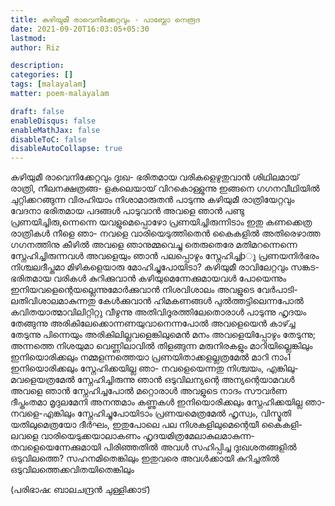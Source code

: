 ```yaml
---
title: കഴിയുമീ രാവെനിക്കേറ്റവും - പാബ്ലോ നെരൂദ
date: 2021-09-20T16:03:05+05:30
lastmod:
author: Riz

description:
categories: []
tags: [malayalam]
matter: poem-malayalam

draft: false
enableDisqus: false
enableMathJax: false
disableToC: false
disableAutoCollapse: true
---
```


കഴിയുമീ രാവെനിക്കേറ്റവും ദുഃഖ-
ഭരിതമായ വരികളെഴുതുവാൻ
ശിഥിലമായ്‌ രാത്രി, നീലനക്ഷത്രങ്ങ-
ളകലെയായ്‌ വിറകൊള്ളുന്നു ഇങ്ങനെ
ഗഗനവീഥിയിൽ ചുറ്റിക്കറങ്ങുന്ന
വിരഹിയാം നിശാമാരുതൻ പാടുന്നു
കഴിയുമീ രാത്രിയേറ്റവും വേദനാ
ഭരിതമായ പദങ്ങൾ പാടുവാൻ
അവളെ ഞാൻ പണ്ടു പ്രണയിച്ചിരു,ന്നെന്നെ
യവളുമെപ്പൊഴോ പ്രണയിച്ചിരുന്നിടാം
ഇതു കണക്കെത്ര രാത്രികൾ നീളെ ഞാ-
നവളെ വാരിയെടുത്തിതെൻ കൈകളിൽ
അതിരെഴാത്ത ഗഗനത്തിനു കീഴിൽ
അവളെ ഞാനുമ്മവെച്ചു തെരുതെരേ
മതിമറന്നെന്നെ സ്നേഹിച്ചിരുന്നവൾ
അവളെയും ഞാൻ പലപ്പൊഴും സ്നേഹിച്ചþ​‍ു
പ്രണയനിർഭരം നിശ്ചലദീപ്തമാ
മിഴികളെയാരു മോഹിച്ചുപോയിടാ?
കഴിയുമീ രാവിലേറ്റവും സങ്കട-
ഭരിതമായ വരികൾ കുറിക്കുവാൻ
കഴിയുമെന്നേക്കുമായവൾ പോയെന്നും
ഇനിയവളെന്റെയല്ലെന്നുമോർക്കുവാൻ
നിശവിശാലം അവളുടെ വേർപാടി-
ലതിവിശാലമാകുന്നതു കേൾക്കുവാൻ
ഹിമകണങ്ങൾ പുൽത്തട്ടിലെന്നപോൽ
കവിതയാത്മാവിലിറ്റിറ്റു വീഴുന്നു
അതിവിദൂരത്തിലേതൊരാൾ പാടുന്നു
ഹൃദയം തേങ്ങുന്നു
അരികിലേക്കൊന്നണയുവാനെന്നപോൽ
അവളെയെൻ കാഴ്ച്ച തേടുന്നു പിന്നെയും
അരികിലില്ലവളെങ്കിലുമെൻ മനം
അവളെയിപ്പോഴും തേടുന്നു; അന്നത്തെ
നിശയുമാ വെണ്ണിലാവിൽ തിളങ്ങുന്ന
മരുനിരകളും മാറിയില്ലെങ്കിലും
ഇനിയൊരിക്കലും നമ്മളന്നത്തെയാ
പ്രണയിതാക്കളല്ലത്രമേൽ മാറി നാം1
ഇനിയൊരിക്കലും സ്നേഹിക്കയില്ല ഞാ-
നവളെയെന്നതു നിശ്ചയം, എങ്കിലു-
മവളെയത്രമേൽ സ്നേഹിച്ചിരുന്നു ഞാൻ
ഒടുവിലന്യന്റെ അന്യന്റെയാമവൾ
അവളെ ഞാൻ സ്നേഹിച്ചപോൽ മറ്റൊരാൾ
അവളുടെ നാദം
സൗവർണ ദീപ്തംതമാ മൃദുലമേനി
അനന്തമാം കണ്ണുകൾ
ഇനിയൊരിക്കലും സ്നേഹിക്കയില്ല ഞാ-
നവളെ-എങ്കിലും സ്നേഹിച്ചുപോയിടാം
പ്രണയമെത്രമേൽ ഹൃസ്വം, വിസ്മൃതി
യതിലുമെത്രയോ ദീർഘം, ഇതുപോലെ
പല നിശകളിലുമെന്റെയീ കൈകളി-
ലവളെ വാരിയെടുക്കയാലാകണം
ഹൃദയമിത്രമേലാകുലമാകുന്ന-
തവളെയെന്നേക്കുമായി പിരിഞ്ഞതിൽ
അവൾ സഹിപ്പിച്ച ദുഃഖശതങ്ങളിൽ
ഒടുവിലത്തെ? സഹനമിതെങ്കിലും
ഇതുവരെ അവൾക്കായി കുറിച്ചതിൽ
ഒടുവിലത്തെക്കവിതയിതെങ്കിലും

(പരിഭാഷ: ബാലചന്ദ്രന്‍ ചുള്ളിക്കാട്)
